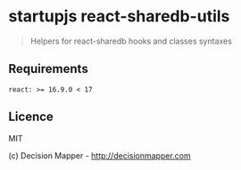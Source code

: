 # startupjs react-sharedb-utils

> Helpers for react-sharedb hooks and classes syntaxes

## Requirements

```
react: >= 16.9.0 < 17
```

## Licence

MIT

(c) Decision Mapper - http://decisionmapper.com
